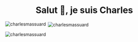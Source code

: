 <h1 align="center">Salut 👋, je suis Charles</h1>
<p align="left">
</p>

<p><img align="left" src="https://github-readme-stats.vercel.app/api/top-langs?username=charlesmassuard&show_icons=true&locale=en&layout=compact" alt="charlesmassuard" /></p>

<p>&nbsp;<img align="center" src="https://github-readme-stats.vercel.app/api?username=charlesmassuard&show_icons=true&locale=en" alt="charlesmassuard" /></p>

<p><img align="center" src="https://github-readme-streak-stats.herokuapp.com/?user=charlesmassuard&" alt="charlesmassuard" /></p>

